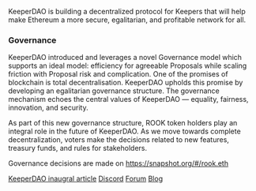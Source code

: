 KeeperDAO is building a decentralized protocol for Keepers that will help make Ethereum a more secure, egalitarian, and profitable network for all.

### Governance

KeeperDAO introduced and leverages a novel Governance model which supports an ideal model: efficiency for agreeable Proposals while scaling friction with Proposal risk and complication.
One of the promises of blockchain is total decentralisation. KeeperDAO upholds this promise by developing an egalitarian governance structure. The governance mechanism echoes the central values of KeeperDAO — equality, fairness, innovation, and security.

As part of this new governance structure, ROOK token holders play an integral role in the future of KeeperDAO. As we move towards complete decentralization, voters make the decisions related to new features, treasury funds, and rules for stakeholders.

Governance decisions are made on https://snapshot.org/#/rook.eth


[KeeperDAO inaugral article](https://blog.keeperdao.com/introducing-keeperdao-governance/)
[Discord](https://discord.com/invite/3JUgvyyNhA)
[Forum](https://forum.keeperdao.com/)
[Blog](https://blog.keeperdao.com/)
